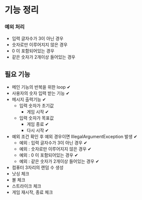 # 기능 정리
### 예외 처리
- 입력 글자수가 3이 아닌 경우
- 숫자로만 이루어지지 않은 경우
- 0 이 포함되어있는 경우
- 같은 숫자가 2개이상 들어있는 경우

## 필요 기능
- 메인 기능의 반복을 위한 loop ✔
- 사용자의 숫자 입력 받는 기능 ✔
- 메시지 출력기능 ✔
  - 입력 숫자가 초기값
    - 게임 시작 ✔
  - 입력 숫자가 목표값
    - 게임 종료 ✔
    - 다시 시작 ✔
- 예외 조건 확인 후 예외 경우이면 IllegalArgumentException 발생 ✔
  - 예외 : 입력 글자수가 3이 아닌 경우 ✔
  - 예외 : 숫자로만 이루어지지 않은 경우 ✔
  - 예외 : 0 이 포함되어있는 경우 ✔
  - 예외 : 같은 숫자가 2개이상 들어있는 경우 ✔
- 컴퓨터 3자리의 랜덤 수 생성
- 낫싱 체크
- 볼 체크
- 스트라이크 체크
- 게임 재시작, 종료 체크